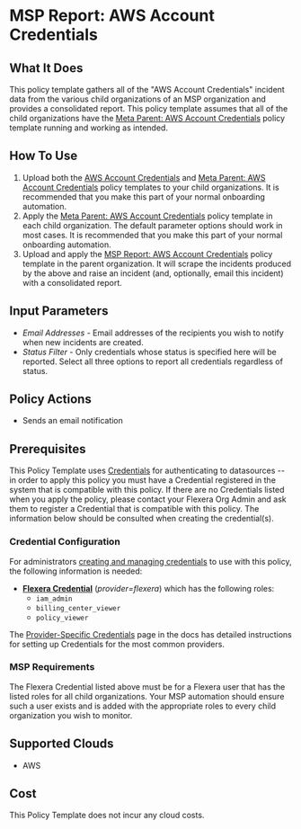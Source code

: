 # MSP Report: AWS Account Credentials

## What It Does

This policy template gathers all of the "AWS Account Credentials" incident data from the various child organizations of an MSP organization and provides a consolidated report. This policy template assumes that all of the child organizations have the [Meta Parent: AWS Account Credentials](https://github.com/flexera-public/policy_templates/tree/master/automation/aws/aws_account_credentials/META_README.md) policy template running and working as intended.

## How To Use

1. Upload both the [AWS Account Credentials](https://github.com/flexera-public/policy_templates/tree/master/automation/aws/aws_account_credentials/aws_account_credentials.pt) and [Meta Parent: AWS Account Credentials](https://github.com/flexera-public/policy_templates/tree/master/automation/aws/aws_account_credentials/aws_account_credentials_meta_parent.pt) policy templates to your child organizations. It is recommended that you make this part of your normal onboarding automation.
2. Apply the [Meta Parent: AWS Account Credentials](https://github.com/flexera-public/policy_templates/tree/master/automation/aws/aws_account_credentials/aws_account_credentials_meta_parent.pt) policy template in each child organization. The default parameter options should work in most cases. It is recommended that you make this part of your normal onboarding automation.
3. Upload and apply the [MSP Report: AWS Account Credentials](https://github.com/flexera-public/policy_templates/tree/master/automation/aws/aws_account_credentials/msp/aws_account_credentials_msp.pt) policy template in the parent organization. It will scrape the incidents produced by the above and raise an incident (and, optionally, email this incident) with a consolidated report.

## Input Parameters

- *Email Addresses* - Email addresses of the recipients you wish to notify when new incidents are created.
- *Status Filter* - Only credentials whose status is specified here will be reported. Select all three options to report all credentials regardless of status.

## Policy Actions

- Sends an email notification

## Prerequisites

This Policy Template uses [Credentials](https://docs.flexera.com/flexera/EN/Automation/ManagingCredentialsExternal.htm) for authenticating to datasources -- in order to apply this policy you must have a Credential registered in the system that is compatible with this policy. If there are no Credentials listed when you apply the policy, please contact your Flexera Org Admin and ask them to register a Credential that is compatible with this policy. The information below should be consulted when creating the credential(s).

### Credential Configuration

For administrators [creating and managing credentials](https://docs.flexera.com/flexera/EN/Automation/ManagingCredentialsExternal.htm) to use with this policy, the following information is needed:

- [**Flexera Credential**](https://docs.flexera.com/flexera/EN/Automation/ProviderCredentials.htm) (*provider=flexera*) which has the following roles:
  - `iam_admin`
  - `billing_center_viewer`
  - `policy_viewer`

The [Provider-Specific Credentials](https://docs.flexera.com/flexera/EN/Automation/ProviderCredentials.htm) page in the docs has detailed instructions for setting up Credentials for the most common providers.

### MSP Requirements

The Flexera Credential listed above must be for a Flexera user that has the listed roles for all child organizations. Your MSP automation should ensure such a user exists and is added with the appropriate roles to every child organization you wish to monitor.

## Supported Clouds

- AWS

## Cost

This Policy Template does not incur any cloud costs.
